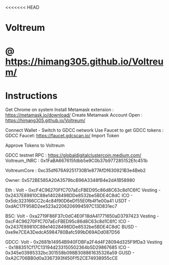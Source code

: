 <<<<<<< HEAD
# Voltreum

@ https://himang305.github.io/Voltreum/
=======
# Instructions


Get Chrome on system 
Install Metamask extension : https://metamask.io/download/
Create Metamask Account
Open : https://himang305.github.io/Voltreum/

Connect Wallet - Switch to GDCC network
Use Faucet to get GDCC tokens : GDCC Faucet: https://faucet.gdcscan.io/
Import Token 

Approve Tokens to Voltreum

GDCC testnet RPC : https://globaldigitalclustercoin.medium.com/
Voltreum_INRC : 0x1FaBA667615fdbb5e9C0b37b977285152Efc451b

VoltreumCore : 0xc35df676A9251730B1e877AfDf630921B3e4Beb2

Owner: 0x572BE585A20A3579bcB96A3348fB4e2dA1B58980

Eth :
Volt - 0xcF4C96270FfC707aEcFBED95c86d8C63c8d1C6fC
Vesting - 0x2437E89810C88e14028498DDe8532be5BDE4C8dC
ICO - 0x5dc323166CC2c4c84f90D6eDf55E0fb4f1e00a41
USDT - 0xdAC17F958D2ee523a2206206994597C13D831ec7

BSC:
Volt - 0xa2719F86F37c0dC4E0F18dA41771650aD3797423
Vesting - 0xcF4C96270FfC707aEcFBED95c86d8C63c8d1C6fC
ICO - 0x2437E89810C88e14028498DDe8532be5BDE4C8dC
BUSD - 0xe9e7CEA3DedcA5984780Bafc599bD69ADd087D56

GDCC:
Volt - 0x2681b14954B940FDBFa2F4d4F28094d325F9fDa3
Vesting - 0x188351Cf17C13194d233150502364b5D29867685
ICO - 0x345e03985332bc301558b098B308861635326a59
GUSD - 0xA2C706BB0d0a3367393f450Ff52CE74938955cCE

